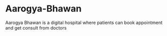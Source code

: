 # Aarogya-Bhawan
Aarogya Bhawan is a digital hospital where patients can book appointment and get consult from doctors
